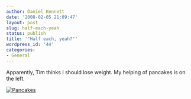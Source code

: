 ```yaml
---
author: Daniel Kennett
date: '2008-02-05 21:09:47'
layout: post
slug: half-each-yeah
status: publish
title: '"Half each, yeah?"'
wordpress_id: '44'
categories:
- General
---
```


Apparently, Tim thinks I should lose weight. My helping of pancakes is on the left. 

<a href='http://danielkennett.org/pictures/for_posts/2008/02/pancakes.jpg' title='Pancakes'><img src='http://danielkennett.org/pictures/for_posts/2008/02/pancakes.jpg' alt='Pancakes' /></a>